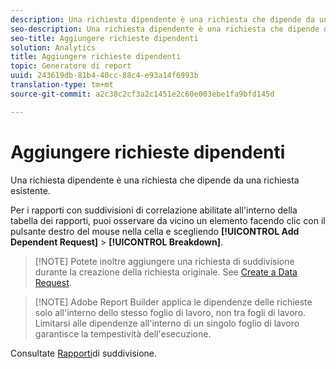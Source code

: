 ```yaml
---
description: Una richiesta dipendente è una richiesta che dipende da una richiesta esistente.
seo-description: Una richiesta dipendente è una richiesta che dipende da una richiesta esistente.
seo-title: Aggiungere richieste dipendenti
solution: Analytics
title: Aggiungere richieste dipendenti
topic: Generatore di report
uuid: 243619db-81b4-40cc-88c4-e93a14f6993b
translation-type: tm+mt
source-git-commit: a2c38c2cf3a2c1451e2c60e003ebe1fa9bfd145d

---
```



# Aggiungere richieste dipendenti

Una richiesta dipendente è una richiesta che dipende da una richiesta esistente.

Per i rapporti con suddivisioni di correlazione abilitate all'interno della tabella dei rapporti, puoi osservare da vicino un elemento facendo clic con il pulsante destro del mouse nella cella e scegliendo **[!UICONTROL Add Dependent Request]** &gt; **[!UICONTROL Breakdown]**.

> [!NOTE] Potete inoltre aggiungere una richiesta di suddivisione durante la creazione della richiesta originale. See [Create a Data Request](/help/analyze/report-builder/data-requests/t-create-a-data-request.md).

> [!NOTE] Adobe Report Builder applica le dipendenze delle richieste solo all'interno dello stesso foglio di lavoro, non tra fogli di lavoro. Limitarsi alle dipendenze all'interno di un singolo foglio di lavoro garantisce la tempestività dell'esecuzione.

Consultate [Rapporti](/help/analyze/reports-analytics/reports-customize/breakdowns.md)di suddivisione.
